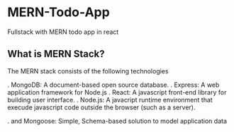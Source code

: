 # MERN-Todo-App
Fullstack with MERN todo app in react


## What is MERN Stack?

 The MERN stack consists of the following technologies

. MongoDB: A document-based open source database.
 . Express: A web application framework for Node.js
.  React: A javascript front-end library for building user interface.
 . Node.js: A javacript runtime environment that execude javascript code outside the browser (such as a server).
 
 . and Mongoose: Simple, Schema-based solution to model application data